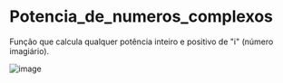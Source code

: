 # Potencia_de_numeros_complexos

Função que calcula qualquer potência inteiro e positivo de "i" (número imagiário).

![image](https://user-images.githubusercontent.com/42715517/129115995-97ce5da2-7f3d-4166-ae4f-5302720185ab.png)

